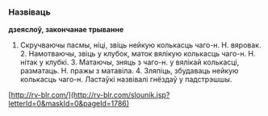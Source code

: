 ### Назвіваць
**дзеяслоў, закончанае трыванне**

1. Скручваючы пасмы, ніці, звіць нейкую колькасць чаго-н. Н. вяровак. 2. Намотваючы, звіць у клубок, маток вялікую колькасць чаго-н. Н. нітак у клубкі. 3. Матаючы, зняць з чаго-н. у вялікай колькасці, разматаць. Н. пражы з матавіла. 4. Зляпіць, збудаваць нейкую колькасць чаго-н. Ластаўкі назвівалі гнёздаў у падстрэшшы.

<a rel="author">[http://rv-blr.com/](http://rv-blr.com/slounik.jsp?letterId=0&maskId=0&pageId=1786)</a>
